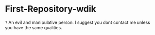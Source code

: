 # First-Repository-wdik
`?`
An evil and manipulative person. I suggest you dont contact me unless you have the same qualities.

